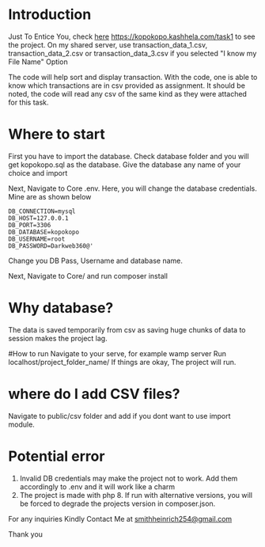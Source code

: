 # Introduction

Just To Entice You, check [here](https://kopokopo.kashhela.com/task1) https://kopokopo.kashhela.com/task1  to see the project. 
On my shared server, use transaction_data_1.csv, transaction_data_2.csv or transaction_data_3.csv if you selected
"I know my File Name" Option 

The code will help sort and display transaction.
With the code, one is able to know which transactions are in csv provided as assignment.
It should be noted, the code will read any csv of the same kind as they were attached for this task.


# Where to start
First you have to import the database.
Check database folder and you will get kopokopo.sql as the database.
Give the database any name of your choice and import

Next, Navigate to Core .env. Here, you will change the database credentials. 
Mine are as shown below


```
DB_CONNECTION=mysql
DB_HOST=127.0.0.1
DB_PORT=3306
DB_DATABASE=kopokopo
DB_USERNAME=root
DB_PASSWORD=Darkweb360@'
```

Change you DB Pass, Username and database name.

Next, Navigate to Core/ and run composer install

# Why database?
The data is saved temporarily from csv as saving huge chunks of data to session makes the project lag.

#How to run
Navigate to your serve, for example wamp server
Run localhost/project_folder_name/
If things are okay, The project will run. 


# where do I add CSV files?
Navigate to public/csv folder and add if you dont want to use import module.

# Potential error
1. Invalid DB credentials may make the project not to work. Add them accordingly to .env and it will work like a charm
2. The project is made with php 8. If run with alternative versions, you will be forced to degrade the projects version in composer.json.


For any inquiries Kindly Contact Me at smithheinrich254@gmail.com

Thank you



